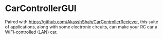 # CarControllerGUI
Paired with https://github.com/AkasshShah/CarControllerReciever, this suite of applications, along with some electronic circuits, can make your RC car a WiFi-controlled (LAN) car.
